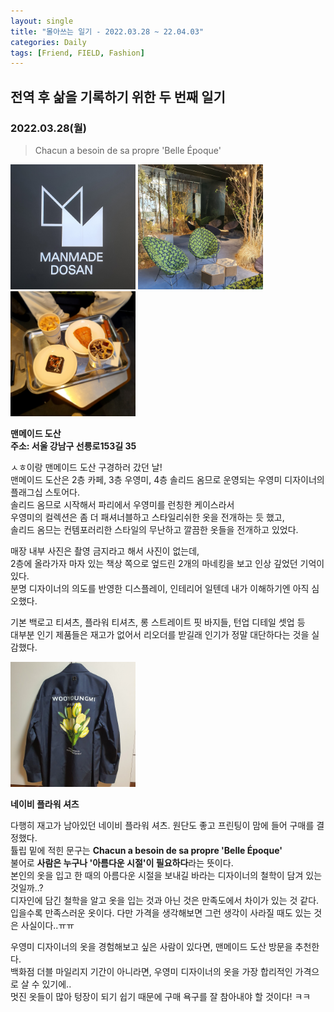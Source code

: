 ```yaml
---
layout: single
title: "몰아쓰는 일기 - 2022.03.28 ~ 22.04.03"
categories: Daily
tags: [Friend, FIELD, Fashion]
---
```


## 전역 후 삶을 기록하기 위한 두 번째 일기

### 2022.03.28(월)

> Chacun a besoin de sa propre 'Belle Époque'

<img src="/images/2022-05-17-daily-3/image1.jpeg" width="200" />
<img src="/images/2022-05-17-daily-3/image2.jpeg" width="200" />
<img src="/images/2022-05-17-daily-3/image3.jpeg" width="200" /><br/>

**맨메이드 도산**<br/>
**주소: 서울 강남구 선릉로153길 35**<br/>

ㅅㅎ이랑 맨메이드 도산 구경하러 갔던 날!<br/>
맨메이드 도산은 2층 카페, 3층 우영미, 4층 솔리드 옴므로 운영되는 우영미 디자이너의 플래그십 스토어다.<br/>
솔리드 옴므로 시작해서 파리에서 우영미를 런칭한 케이스라서<br/>
우영미의 컬렉션은 좀 더 패셔너블하고 스타일리쉬한 옷을 전개하는 듯 했고,<br/>
솔리드 옴므는 컨템포러리한 스타일의 무난하고 깔끔한 옷들을 전개하고 있었다.<br/>

매장 내부 사진은 촬영 금지라고 해서 사진이 없는데,<br/>
2층에 올라가자 마자 있는 책상 쪽으로 엎드린 2개의 마네킹을 보고 인상 깊었던 기억이 있다.<br/>
분명 디자이너의 의도를 반영한 디스플레이, 인테리어 일텐데 내가 이해하기엔 아직 심오했다.<br/>

기본 백로고 티셔츠, 플라워 티셔츠, 롱 스트레이트 핏 바지들, 턴업 디테일 셋업 등<br/>
대부분 인기 제품들은 재고가 없어서 리오더를 받길래 인기가 정말 대단하다는 것을 실감했다.<br/>

<img src="/images/2022-05-17-daily-3/image4.jpeg" width="200" /><br/>

**네이비 플라워 셔츠**

다행히 재고가 남아있던 네이비 플라워 셔츠. 원단도 좋고 프린팅이 맘에 들어 구매를 결정했다.<br/>
튤립 밑에 적힌 문구는 **Chacun a besoin de sa propre 'Belle Époque'**<br/>
불어로 **사람은 누구나 '아름다운 시절'이 필요하다**라는 뜻이다.<br/>
본인의 옷을 입고 한 때의 아름다운 시절을 보내길 바라는 디자이너의 철학이 담겨 있는 것일까..?<br/>
디자인에 담긴 철학을 알고 옷을 입는 것과 아닌 것은 만족도에서 차이가 있는 것 같다.<br/>
입을수록 만족스러운 옷이다. 다만 가격을 생각해보면 그런 생각이 사라질 때도 있는 것은 사실이다..ㅠㅠ<br/>

우영미 디자이너의 옷을 경험해보고 싶은 사람이 있다면, 맨메이드 도산 방문을 추천한다.<br/>
백화점 더블 마일리지 기간이 아니라면, 우영미 디자이너의 옷을 가장 합리적인 가격으로 살 수 있기에..<br/>
멋진 옷들이 많아 텅장이 되기 쉽기 때문에 구매 욕구를 잘 참아내야 할 것이다! ㅋㅋ<br/>